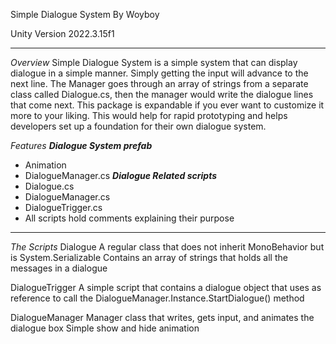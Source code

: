 Simple Dialogue System
By Woyboy

Unity Version 2022.3.15f1

---

*Overview*
Simple Dialogue System is a simple system that can display dialogue in a simple manner. Simply getting the input will advance to the next line. The Manager goes through an array of strings from a separate class called Dialogue.cs, then the manager would write the dialogue lines that come next. This package is expandable if you ever want to customize it more to your liking. This would help for rapid prototyping and helps developers set up a foundation for their own dialogue system.

*Features*
***Dialogue System prefab***
- Animation
- DialogueManager.cs
***Dialogue Related scripts***
- Dialogue.cs
- DialogueManager.cs
- DialogueTrigger.cs
- All scripts hold comments explaining their purpose


---

*The Scripts*
Dialogue
A regular class that does not inherit MonoBehavior but is System.Serializable
Contains an array of strings that holds all the messages in a dialogue

DialogueTrigger
A simple script that contains a dialogue object that uses as reference to call the DialogueManager.Instance.StartDialogue() method

DialogueManager
Manager class that writes, gets input, and animates the dialogue box
Simple show and hide animation

